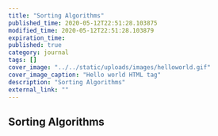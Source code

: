 ```yaml
---
title: "Sorting Algorithms"
published_time: 2020-05-12T22:51:28.103875
modified_time: 2020-05-12T22:51:28.103879
expiration_time: 
published: true
category: journal
tags: []
cover_image: "../../static/uploads/images/helloworld.gif"
cover_image_caption: "Hello world HTML tag"
description: "Sorting Algorithms"
external_link: ""
---
```


## Sorting Algorithms

